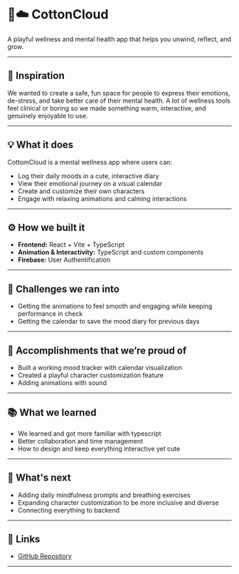 # 🌸☁️ CottonCloud

A playful wellness and mental health app that helps you unwind, reflect, and grow.

---

## 🚀 Inspiration

We wanted to create a safe, fun space for people to express their emotions, de-stress, and take better care of their mental health. A lot of wellness tools feel clinical or boring so we made something warm, interactive, and genuinely enjoyable to use.

---

## 💡 What it does

CottomCloud is a mental wellness app where users can:

- Log their daily moods in a cute, interactive diary  
- View their emotional journey on a visual calendar  
- Create and customize their own characters  
- Engage with relaxing animations and calming interactions  

---

## ⚙️ How we built it

- **Frontend:** React + Vite + TypeScript 
- **Animation & Interactivity:** TypeScript and custom components  
- **Firebase:** User Authentification 


---

## 🧠 Challenges we ran into

- Getting the animations to feel smooth and engaging while keeping performance in check  
- Getting the calendar to save the mood diary for previous days

---

## 🎉 Accomplishments that we’re proud of

- Built a working mood tracker with calendar visualization  
- Created a playful character customization feature  
- Adding animations with sound

---

## 📚 What we learned

- We learned and got more familiar with typescript 
- Better collaboration and time management
- How to design and keep everything interactive yet cute 

---

## 🚧 What's next

- Adding daily mindfulness prompts and breathing exercises  
- Expanding character customization to be more inclusive and diverse 
- Connecting everything to backend 

---

## 🔗 Links

- [GitHub Repository](https://github.com/anitaprova/Hunter-Hackathon)

---
